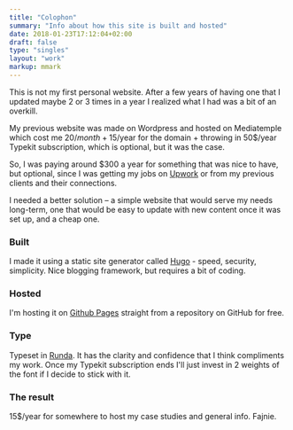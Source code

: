 ```yaml
---
title: "Colophon"
summary: "Info about how this site is built and hosted"
date: 2018-01-23T17:12:04+02:00
draft: false
type: "singles"
layout: "work"
markup: mmark
---
```


This is not my first personal website. After a few years of having one that I updated maybe 2 or 3 times in a year I realized what I had was a bit of an overkill. 

My previous website was made on Wordpress and hosted on Mediatemple which cost me 20$/month + 15$/year for the domain + throwing in 50$/year Typekit subscription, which is optional, but it was the case.
  
So, I was paying around $300 a year for something that was nice to have, but optional, since I was getting my jobs on [Upwork](https://www.upwork.com) or from my previous clients and their connections.

I needed a better solution – a simple website that would serve my needs long-term, one that would be easy to update with new content once it was set up, and a cheap one.

### Built
I made it using a static site generator called [Hugo](https://gohugo.io) - speed, security, simplicity. Nice blogging framework, but requires a bit of coding.

### Hosted
I'm hosting it on [Github Pages](https://pages.github.com) straight from a repository on GitHub for free.

### Type
Typeset in [Runda](http://cargocollective.com/pstype/Runda). It has the clarity and confidence that I think compliments my work. Once my Typekit subscription ends I'll just invest in 2 weights of the font if I decide to stick with it. 

### The result
15$/year for somewhere to host my case studies and general info. Fajnie.